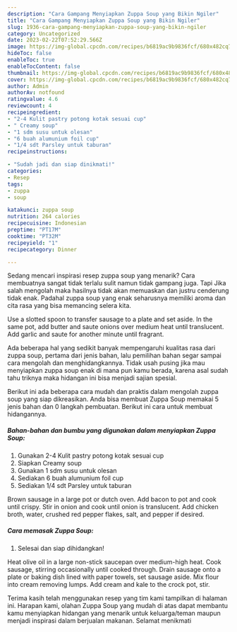 ```yaml
---
description: "Cara Gampang Menyiapkan Zuppa Soup yang Bikin Ngiler"
title: "Cara Gampang Menyiapkan Zuppa Soup yang Bikin Ngiler"
slug: 1936-cara-gampang-menyiapkan-zuppa-soup-yang-bikin-ngiler
category: Uncategorized
date: 2023-02-22T07:52:29.566Z
image: https://img-global.cpcdn.com/recipes/b6819ac9b9836fcf/680x482cq70/zuppa-soup-foto-resep-utama.jpg
hideToc: false
enableToc: true
enableTocContent: false
thumbnail: https://img-global.cpcdn.com/recipes/b6819ac9b9836fcf/680x482cq70/zuppa-soup-foto-resep-utama.jpg
cover: https://img-global.cpcdn.com/recipes/b6819ac9b9836fcf/680x482cq70/zuppa-soup-foto-resep-utama.jpg
author: Admin
authorAv: notfound
ratingvalue: 4.6
reviewcount: 4
recipeingredient:
- "2-4 Kulit pastry potong kotak sesuai cup"
- " Creamy soup"
- "1 sdm susu untuk olesan"
- "6 buah alumunium foil cup"
- "1/4 sdt Parsley untuk taburan"
recipeinstructions:

- "Sudah jadi dan siap dinikmati!"
categories:
- Resep
tags:
- zuppa
- soup

katakunci: zuppa soup 
nutrition: 264 calories
recipecuisine: Indonesian
preptime: "PT17M"
cooktime: "PT32M"
recipeyield: "1"
recipecategory: Dinner

---
```



Sedang mencari inspirasi resep zuppa soup yang menarik? Cara membuatnya sangat tidak terlalu sulit namun tidak gampang juga. Tapi Jika salah mengolah maka hasilnya tidak akan memuaskan dan justru cenderung tidak enak. Padahal zuppa soup yang enak seharusnya memiliki aroma dan cita rasa yang bisa memancing selera kita.


Use a slotted spoon to transfer sausage to a plate and set aside. In the same pot, add butter and saute onions over medium heat until translucent. Add garlic and saute for another minute until fragrant.

Ada beberapa hal yang sedikit banyak mempengaruhi kualitas rasa dari zuppa soup, pertama dari jenis bahan, lalu pemilihan bahan segar sampai cara mengolah dan menghidangkannya. Tidak usah pusing jika mau menyiapkan zuppa soup enak di mana pun kamu berada, karena asal sudah tahu triknya maka hidangan ini bisa menjadi sajian spesial.


Berikut ini ada beberapa cara mudah dan praktis dalam mengolah zuppa soup yang siap dikreasikan. Anda bisa membuat Zuppa Soup memakai 5 jenis bahan dan 0 langkah pembuatan. Berikut ini cara untuk membuat hidangannya.

<!--inarticleads1-->

##### Bahan-bahan dan bumbu yang digunakan dalam menyiapkan Zuppa Soup:

1. Gunakan 2-4 Kulit pastry potong kotak sesuai cup
1. Siapkan  Creamy soup
1. Gunakan 1 sdm susu untuk olesan
1. Sediakan 6 buah alumunium foil cup
1. Sediakan 1/4 sdt Parsley untuk taburan


Brown sausage in a large pot or dutch oven. Add bacon to pot and cook until crispy. Stir in onion and cook until onion is translucent. Add chicken broth, water, crushed red pepper flakes, salt, and pepper if desired. 

<!--inarticleads2-->

##### Cara memasak Zuppa Soup:


1. Selesai dan siap dihidangkan!

Heat olive oil in a large non-stick saucepan over medium-high heat. Cook sausage, stirring occasionally until cooked through. Drain sausage onto a plate or baking dish lined with paper towels, set sausage aside. Mix flour into cream removing lumps. Add cream and kale to the crock pot, stir. 

Terima kasih telah menggunakan resep yang tim kami tampilkan di halaman ini. Harapan kami, olahan Zuppa Soup yang mudah di atas dapat membantu kamu menyiapkan hidangan yang menarik untuk keluarga/teman maupun menjadi inspirasi dalam berjualan makanan. Selamat menikmati
